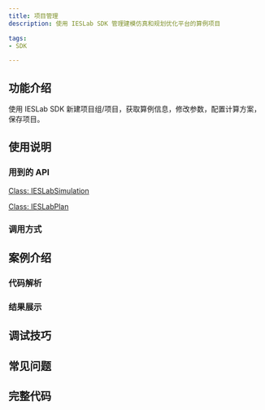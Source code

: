 ```yaml
---
title: 项目管理
description: 使用 IESLab SDK 管理建模仿真和规划优化平台的算例项目

tags:
- SDK

---
```


## 功能介绍

使用 IESLab SDK 新建项目组/项目，获取算例信息，修改参数，配置计算方案，保存项目。

## 使用说明

### 用到的 API

[Class: IESLabSimulation](../../../70-api/50-ieslab/index.md#class-ieslabsimulation)

[Class: IESLabPlan](../../../70-api/50-ieslab/index.md#class-ieslabplan)

### 调用方式

## 案例介绍

### 代码解析

### 结果展示

## 调试技巧

## 常见问题

## 完整代码
